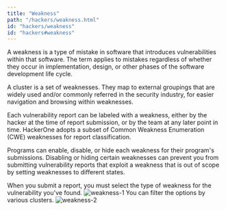 ```yaml
---
title: "Weakness"
path: "/hackers/weakness.html"
id: "hackers/weakness"
id: "hackers#weakness"
---
```


A weakness is a type of mistake in software that introduces vulnerabilities within that software. The term applies to mistakes regardless of whether they occur in implementation, design, or other phases of the software development life cycle.

A cluster is a set of weaknesses. They map to external groupings that are widely used and/or commonly referred in the security industry, for easier navigation and browsing within weaknesses.

Each vulnerability report can be labeled with a weakness, either by the hacker at the time of report submission, or by the team at any later point in time. HackerOne adopts a subset of Common Weakness Enumeration (CWE) weaknesses for report classification.

Programs can enable, disable, or hide each weakness for their program's submissions. Disabling or hiding certain weaknesses can prevent you from submitting vulnerability reports that exploit a weakness that is out of scope by setting weaknesses to different states.

When you submit a report, you must select the type of weakness for the vulnerability you've found.
![weakness-1](https://github.com/Hacker0x01/docs.hackerone.com/blob/master/docs/hackers/images/weakness-1.png?raw=true)
You can filter the options by various clusters.
![weakness-2](https://github.com/Hacker0x01/docs.hackerone.com/blob/master/docs/hackers/images/weakness-1.png?raw=true)
